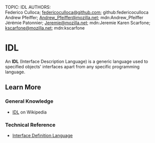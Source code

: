 TOPIC: IDL
AUTHORS: Federico Culloca; federicoculloca@github.com; github:federicoculloca
         Andrew Pfeiffer; Andrew_Pfeiffer@mozilla.net; mdn:Andrew_Pfeiffer
         Jérémie Patonnier; Jeremie@mozilla.net; mdn:Jeremie
         Karen Scarfone; kscarfone@mozilla.net; mdn:kscarfone

# IDL

An **IDL** (Interface Description Language) is a generic language used to specified objects'
interfaces apart from any specific programming language.

## Learn More

### General Knowledge

- [IDL](https://en.wikipedia.org/wiki/Interface%20description%20language) on Wikipedia

### Technical Reference

- [Interface Definition Language](http://www.eecs.berkeley.edu/~messer/netappc/Supplements/10-idl.pdf)
